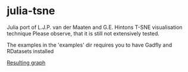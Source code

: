 julia-tsne
==========

Julia port of L.J.P. van der Maaten and G.E. Hintons T-SNE visualisation technique
Please observe, that it is still not extensively tested. 

The examples in the 'examples' dir requires you to have Gadfly and RDatasets installed

[Resulting graph](http://lejon.github.io/TSne/)
